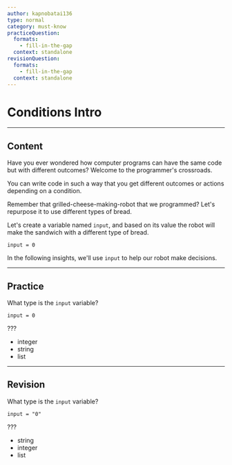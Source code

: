 ```yaml
---
author: kapnobatai136
type: normal
category: must-know
practiceQuestion:
  formats:
    - fill-in-the-gap
  context: standalone
revisionQuestion:
  formats:
    - fill-in-the-gap
  context: standalone
---
```


# Conditions Intro


---

## Content

Have you ever wondered how computer programs can have the same code but with different outcomes? Welcome to the programmer's crossroads.

You can write code in such a way that you get different outcomes or actions depending on a condition.

Remember that grilled-cheese-making-robot that we programmed? Let's repurpose it to use different types of bread.

Let's create a variable named `input`, and based on its value the robot will make the sandwich with a different type of bread.

```plain-text
input = 0
```

In the following insights, we'll use `input` to help our robot make decisions.


---

## Practice

What type is the `input` variable?

```plain-text
input = 0
```

???

- integer
- string
- list


---

## Revision

What type is the `input` variable?

```plain-text
input = "0"
```

???

- string
- integer
- list
